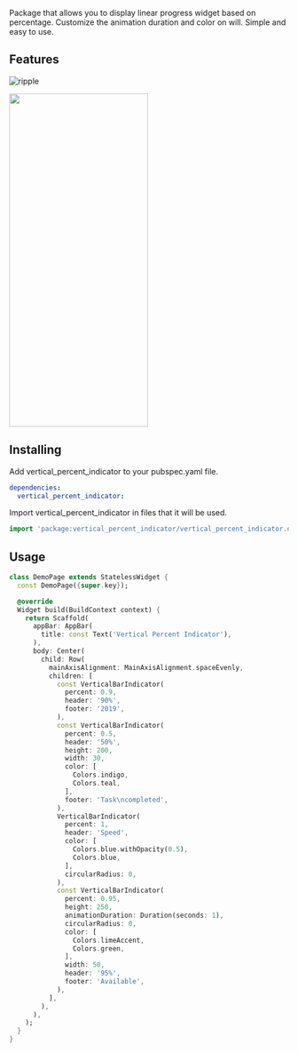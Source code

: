 Package that allows you to display linear progress widget based on percentage. Customize the animation duration and color on will. Simple and easy to use.

## Features

![ripple](https://user-images.githubusercontent.com/56429814/190866156-fe18e105-3215-49c6-b150-ba3d1bdaf018.gif)

<img src="https://user-images.githubusercontent.com/56429814/187089068-fb9b6b67-292e-430c-aa73-00e2ec38c26e.png" width="250" height="600">

## Installing

Add vertical_percent_indicator to your pubspec.yaml file.

```yaml
dependencies:
  vertical_percent_indicator:
```

Import vertical_percent_indicator in files that it will be used.

```dart
import 'package:vertical_percent_indicator/vertical_percent_indicator.dart';
```

## Usage

```dart
class DemoPage extends StatelessWidget {
  const DemoPage({super.key});

  @override
  Widget build(BuildContext context) {
    return Scaffold(
      appBar: AppBar(
        title: const Text('Vertical Percent Indicator'),
      ),
      body: Center(
        child: Row(
          mainAxisAlignment: MainAxisAlignment.spaceEvenly,
          children: [
            const VerticalBarIndicator(
              percent: 0.9,
              header: '90%',
              footer: '2019',
            ),
            const VerticalBarIndicator(
              percent: 0.5,
              header: '50%',
              height: 200,
              width: 30,
              color: [
                Colors.indigo,
                Colors.teal,
              ],
              footer: 'Task\ncompleted',
            ),
            VerticalBarIndicator(
              percent: 1,
              header: 'Speed',
              color: [
                Colors.blue.withOpacity(0.5),
                Colors.blue,
              ],
              circularRadius: 0,
            ),
            const VerticalBarIndicator(
              percent: 0.95,
              height: 250,
              animationDuration: Duration(seconds: 1),
              circularRadius: 0,
              color: [
                Colors.limeAccent,
                Colors.green,
              ],
              width: 50,
              header: '95%',
              footer: 'Available',
            ),
          ],
        ),
      ),
    );
  }
}
```
